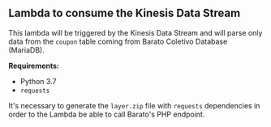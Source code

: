 ## Lambda to consume the Kinesis Data Stream

This lambda will be triggered by the Kinesis Data Stream and will parse only data from the `coupon` table coming from Barato Coletivo Database (MariaDB).

**Requirements:**

* Python 3.7
* `requests`

It's necessary to generate the `layer.zip` file with `requests` dependencies in order to the Lambda be able to call Barato's PHP endpoint.
